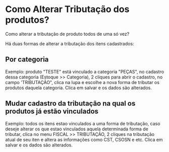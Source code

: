 # Como Alterar Tributação dos produtos?

Como alterar a tributação de produto todos de uma só vez?

Há duas formas de alterar a tributação dos itens cadastrados:

## Por categoria

Exemplo: produto "TESTE" está vinculado a categoria "PEÇAS", no cadastro dessa categoria (Estoque >> Categoria), 2 cliques para abrir o cadastro, no campo 'TRIBUTAÇÃO", clica na lupa e escolhe a nova forma de tributar os produtos daquela categoria. Clica em salvar e os dados são alterados.

## Mudar cadastro da tributação na qual os produtos já estão vinculados

Exemplo: todos os itens estao vinculados a uma forma de tributação, caso deseje alterar os que estao vinculados aquela determinada forma de tributar, clica no menu FISCAL >> TRIBUTAÇÃO, 2 cliques na tributação atual de seu iten e altera as informações como CST, CSOSN e etc. Clica em salvar e os dados são alterados.
